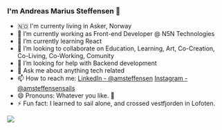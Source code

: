 
### I'm Andreas Marius Steffensen 👋

- 🇳🇴 I'm currenty living in Asker, Norway
- 🔭 I’m currently working as Front-end Developer @ N5N Technologies
- 🌱 I’m currently learning React
- 👯 I’m looking to collaborate on Education, Learning, Art, Co-Creation, Co-Living, Co-Working, Comunity
- 🤔 I’m looking for help with Backend development
- 💬 Ask me about anything tech related
- 📫 How to reach me: [LinkedIn - @amsteffensen](https://www.linkedin.com/in/amsteffensen/) [Instagram - @amsteffensensails](https://www.instagram.com/amsteffensensails/)
- 😄 Pronouns: Whatever you like. 🦄 
- ⚡ Fun fact: I learned to sail alone, and crossed vestfjorden in Lofoten. 

<img src="https://github-readme-stats.vercel.app/api?username=amsteffensen&&show_icons=true&title_color=ffffff&icon_color=bb2acf&text_color=daf7dc&bg_color=151515">
